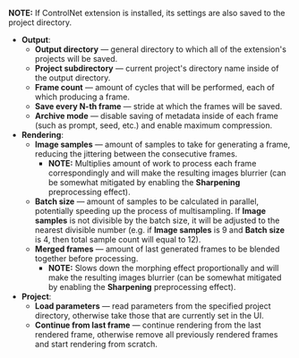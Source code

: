 **NOTE:** If ControlNet extension is installed, its settings are also saved to the project directory.

* **Output**:
    * **Output directory** — general directory to which all of the extension's projects will be saved.
    * **Project subdirectory** — current project's directory name inside of the output directory.
    * **Frame count** — amount of cycles that will be performed, each of which producing a frame.
    * **Save every N-th frame** — stride at which the frames will be saved.
    * **Archive mode** — disable saving of metadata inside of each frame (such as prompt, seed, etc.) and enable maximum compression.
* **Rendering**:
    * **Image samples** — amount of samples to take for generating a frame, reducing the jittering between the consecutive frames.
        * **NOTE:** Multiplies amount of work to process each frame correspondingly and will make the resulting images blurrier (can be somewhat mitigated by enabling the **Sharpening** preprocessing effect).
    * **Batch size** — amount of samples to be calculated in parallel, potentially speeding up the process of multisampling. If **Image samples** is not divisible by the batch size, it will be adjusted to the nearest divisible number (e.g. if **Image samples** is 9 and **Batch size** is 4, then total sample count will equal to 12). 
    * **Merged frames** — amount of last generated frames to be blended together before processing.
        * **NOTE:** Slows down the morphing effect proportionally and will make the resulting images blurrier (can be somewhat mitigated by enabling the **Sharpening** preprocessing effect).
* **Project**:
    * **Load parameters** — read parameters from the specified project directory, otherwise take those that are currently set in the UI.
    * **Continue from last frame** — continue rendering from the last rendered frame, otherwise remove all previously rendered frames and start rendering from scratch.
